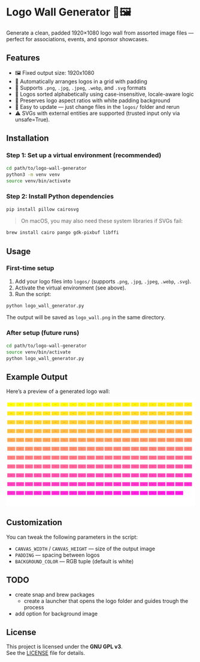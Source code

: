 # Logo Wall Generator 🧱🖼️

Generate a clean, padded 1920×1080 logo wall from assorted image files — perfect for associations, events, and sponsor showcases.

## Features

- 🖼️ Fixed output size: 1920x1080
- 🧩 Automatically arranges logos in a grid with padding
- 📂 Supports `.png`, `.jpg`, `.jpeg`, `.webp`, and `.svg` formats
- 🧭 Logos sorted alphabetically using case-insensitive, locale-aware logic
- 🧼 Preserves logo aspect ratios with white padding background
- 🔁 Easy to update — just change files in the `logos/` folder and rerun
- ⚠️ SVGs with external entities are supported (trusted input only via unsafe=True).

## Installation

### Step 1: Set up a virtual environment (recommended)

```bash
cd path/to/logo-wall-generator
python3 -m venv venv
source venv/bin/activate
```

### Step 2: Install Python dependencies

```bash
pip install pillow cairosvg
```

> On macOS, you may also need these system libraries if SVGs fail:
```bash
brew install cairo pango gdk-pixbuf libffi
```

## Usage

### First-time setup
1. Add your logo files into `logos/` (supports `.png`, `.jpg`, `.jpeg`, `.webp`, `.svg`).
2. Activate the virtual environment (see above).
3. Run the script:

```bash
python logo_wall_generator.py
```

The output will be saved as `logo_wall.png` in the same directory.

### After setup (future runs)

```bash
cd path/to/logo-wall-generator
source venv/bin/activate
python logo_wall_generator.py
```

## Example Output

Here’s a preview of a generated logo wall:

![Example output](example_output.png)

## Customization

You can tweak the following parameters in the script:

- `CANVAS_WIDTH` / `CANVAS_HEIGHT` — size of the output image
- `PADDING` — spacing between logos
- `BACKGROUND_COLOR` — RGB tuple (default is white)

## TODO

- create snap and brew packages
	- create a launcher that opens the logo folder and guides trough the process
- add option for background image

## License

This project is licensed under the **GNU GPL v3**.  
See the [LICENSE](LICENSE) file for details.
